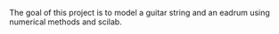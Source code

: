 The goal of this project is to model a guitar string and an eadrum using numerical methods and scilab.
